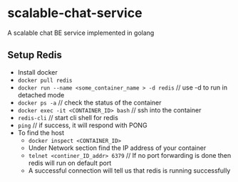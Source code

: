 # scalable-chat-service
A scalable chat BE service implemented in golang

## Setup Redis
- Install docker 
- `docker pull redis`
- `docker run --name <some_container_name > -d redis` // use -d to run in detached mode
- `docker ps -a` // check the status of the container
- `docker exec -it <CONTAINER_ID> bash` // ssh into the container 
- `redis-cli` // start cli shell for redis
- `ping` // if success, it will respond with PONG
- To find the host
  - `docker inspect <CONTAINER_ID>`
  - Under Network section find the IP address of your container
  - `telnet <continer_ID_addr> 6379` // If no port forwarding is done then redis will run on default port
  - A successful connection will tell us that redis is running successfully

